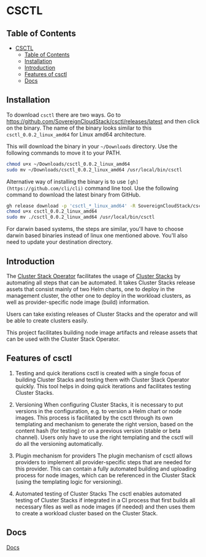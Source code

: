 # CSCTL

## Table of Contents

- [CSCTL](#csctl)
  - [Table of Contents](#table-of-contents)
  - [Installation](#installation)
  - [Introduction](#introduction)
  - [Features of csctl](#features-of-csctl)
  - [Docs](#docs)

## Installation
To download `csctl` there are two ways. 
Go to https://github.com/SovereignCloudStack/csctl/releases/latest and then click on the binary. The name of the binary looks similar to this `
csctl_0.0.2_linux_amd64` for Linux amd64 architecture.

This will download the binary in your `~/Downloads` directory. Use the following commands to move it to your PATH. 
```bash
chmod u+x ~/Downloads/csctl_0.0.2_linux_amd64
sudo mv ~/Downloads/csctl_0.0.2_linux_amd64 /usr/local/bin/csctl
```

Alternative way of installing the binary is to use `[gh](https://github.com/cli/cli)` command line tool.
Use the following command to download the latest binary from GitHub. 
```bash
gh release download -p 'csctl_*_linux_amd64' -R SovereignCloudStack/csctl
chmod u+x csctl_0.0.2_linux_amd64
sudo mv ./csctl_0.0.2_linux_amd64 /usr/local/bin/csctl
```
For darwin based systems, the steps are similar, you'll have to choose darwin based binaries instead of linux one mentioned above. You'll also need to update your destination directory.

## Introduction

The [Cluster Stack Operator](https://github.com/SovereignCloudStack/cluster-stack-operator) facilitates the usage of [Cluster Stacks](https://github.com/SovereignCloudStack/cluster-stacks) by automating all steps that can be automated. It takes Cluster Stacks release assets that consist mainly of two Helm charts, one to deploy in the management cluster, the other one to deploy in the workload clusters, as well as provider-specific node image (build) information.

Users can take existing releases of Cluster Stacks and the operator and will be able to create clusters easily.

This project facilitates building node image artifacts and release assets that can be used with the Cluster Stack Operator.


## Features of csctl
1. Testing and quick iterations
csctl is created with a single focus of building Cluster Stacks and testing them with Cluster Stack Operator quickly. This tool helps in doing quick iterations and facilitates testing Cluster Stacks. 

2. Versioning
When configuring Cluster Stacks, it is necessary to put versions in the configuration, e.g. to version a Helm chart or node images. This process is facilitated by the csctl through its own templating and mechanism to generate the right version, based on the content hash (for testing) or on a previous version (stable or beta channel). Users only have to use the right templating and the csctl will do all the versioning automatically.

3. Plugin mechanism for providers
The plugin mechanism of csctl allows providers to implement all provider-specific steps that are needed for this provider. This can contain a fully automated building and uploading process for node images, which can be referenced in the Cluster Stack (using the templating logic for versioning). 

4. Automated testing of Cluster Stacks
The csctl enables automated testing of Cluster Stacks if integrated in a CI process that first builds all necessary files as well as node images (if needed) and then uses them to create a workload cluster based on the Cluster Stack.

## Docs

[Docs](./docs/README.md)
